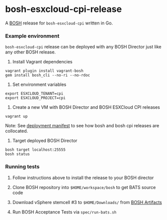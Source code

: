 # bosh-esxcloud-cpi-release

A [BOSH](https://github.com/cloudfoundry/bosh) release for `bosh-esxcloud-cpi` written in Go.

### Example environment

`bosh-esxcloud-cpi` release can be deployed with any BOSH Director
just like any other BOSH release.

1. Install Vagrant dependencies

```
vagrant plugin install vagrant-bosh
gem install bosh_cli --no-ri --no-rdoc
```

1. Set environment variables
```
export ESXCLOUD_TENANT=cpi
export ESXCLOUD_PROJECT=cpi
```

1. Create a new VM with BOSH Director and BOSH ESXCloud CPI releases

```
vagrant up
```

Note: See [deployment manifest](manifests/esxcloud-bosh.yml)
to see how bosh and bosh cpi releases are collocated.

1. Target deployed BOSH Director

```
bosh target localhost:25555
bosh status
```

### Running tests

1. Follow instructions above to install the release to your BOSH director

1. Clone BOSH repository into `$HOME/workspace/bosh` to get BATS source code

1. Download vSphere stemcell #3 to `$HOME/Downloads/`
   from [BOSH Artifacts](http://bosh.io/releases)

1. Run BOSH Acceptance Tests via `spec/run-bats.sh`

